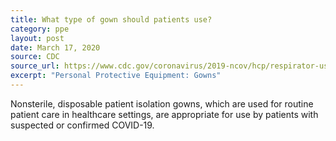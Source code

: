 ```yaml
---
title: What type of gown should patients use?
category: ppe
layout: post
date: March 17, 2020
source: CDC
source_url: https://www.cdc.gov/coronavirus/2019-ncov/hcp/respirator-use-faq.html#gowns
excerpt: "Personal Protective Equipment: Gowns"
---
```


Nonsterile, disposable patient isolation gowns, which are used for routine patient care in healthcare settings, are appropriate for use by patients with suspected or confirmed COVID-19.
